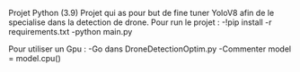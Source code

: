 Projet Python (3.9)
Projet qui as pour but de fine tuner YoloV8 afin de le specialise dans la detection de drone.
Pour run le projet :
-!pip install -r requirements.txt
-python main.py

Pour utiliser un Gpu :
-Go dans DroneDetectionOptim.py 
-Commenter model = model.cpu()

